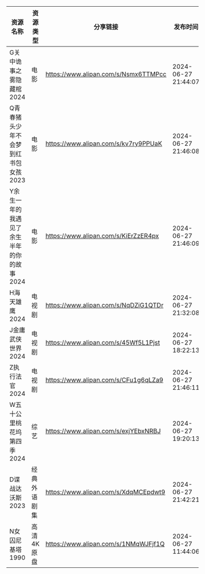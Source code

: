 | 资源名称                    | 资源类型   | 分享链接                                 | 发布时间                |
| ----------------------- | ------ | ------------------------------------ | ------------------- |
| G关中诡事之雾隐藏棺2024          | 电影     | https://www.alipan.com/s/Nsmx6TTMPcc | 2024-06-27 21:44:07 |
| Q青春猪头少年不会梦到红书包女孩2023    | 电影     | https://www.alipan.com/s/kv7ry9PPUaK | 2024-06-27 21:46:08 |
| Y余生一年的我遇见了余生半年的你的故事2024 | 电影     | https://www.alipan.com/s/KiErZzER4px | 2024-06-27 21:46:09 |
| H海天雄鹰2024               | 电视剧    | https://www.alipan.com/s/NqDZiG1QTDr | 2024-06-27 21:32:08 |
| J金庸武侠世界2024             | 电视剧    | https://www.alipan.com/s/45Wf5L1Pjst | 2024-06-27 18:22:13 |
| Z执行法官2024               | 电视剧    | https://www.alipan.com/s/CFu1g6qLZa9 | 2024-06-27 21:46:11 |
| W五十公里桃花坞第四季2024         | 综艺     | https://www.alipan.com/s/exjYEbxNRBJ | 2024-06-27 19:20:13 |
| D谍战达沃斯2023              | 经典外语剧集 | https://www.alipan.com/s/XdqMCEpdwt9 | 2024-06-27 21:42:21 |
| N女囚尼基塔1990              | 高清4K原盘 | https://www.alipan.com/s/1NMqWJFjf1Q | 2024-06-27 11:44:06 |
